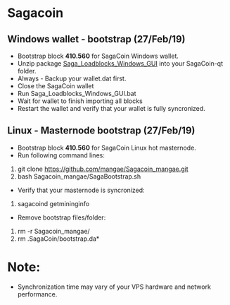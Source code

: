 # Sagacoin
## Windows wallet - bootstrap (27/Feb/19)
- Bootstrap block **410.560** for SagaCoin Windows wallet.
- Unzip package [Saga_Loadblocks_Windows_GUI](https://drive.google.com/file/d/1AGMijyKR8WmjJwT7nWHrJWAAo-vLK96l/view?usp=sharing) into your SagaCoin-qt folder.
- Always - Backup your wallet.dat first.
- Close the SagaCoin wallet
- Run Saga_Loadblocks_Windows_GUI.bat
- Wait for wallet to finish importing all blocks
- Restart the wallet and verify that your wallet is fully syncronized.

## Linux - Masternode bootstrap (27/Feb/19)
- Bootstrap block **410.560** for SagaCoin Linux hot masternode.
- Run following command lines:
1. git clone https://github.com/mangae/Sagacoin_mangae.git
2. bash Sagacoin_mangae/SagaBootstrap.sh
- Verify that your masternode is syncronized:
1. sagacoind getmininginfo
- Remove bootstrap files/folder:
1. rm -r Sagacoin_mangae/
2. rm .SagaCoin/bootstrap.da*

# Note:
- Synchronization time may vary of your VPS hardware and network performance.
